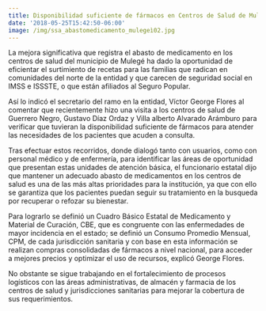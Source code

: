 ```yaml
---
title: Disponibilidad suficiente de fármacos en Centros de Salud de Mulegé
date: '2018-05-25T15:42:50-06:00'
image: /img/ssa_abastomedicamento_mulegeì02.jpg
---
```

La mejora significativa que registra el abasto de medicamento en los centros de salud del municipio de Mulegé ha dado la oportunidad de eficientar el surtimiento de recetas para las familias que radican en comunidades del norte de la entidad y que carecen de seguridad social en IMSS e ISSSTE, o que están afiliados al Seguro Popular.

Así lo indicó el secretario del ramo en la entidad, Víctor George Flores al comentar que recientemente hizo una visita a los centros de salud de Guerrero Negro, Gustavo Díaz Ordaz y Villa alberto Alvarado Arámburo para verificar que tuvieran la disponibilidad suficiente de fármacos para atender las necesidades de los pacientes que acuden a consulta.

Tras efectuar estos recorridos, donde dialogó tanto con usuarios, como con personal médico y de enfermería, para identificar las áreas de oportunidad que presentan estas unidades de atención básica, el funcionario estatal dijo que mantener un adecuado abasto de medicamentos en los centros de salud es una de las más altas prioridades para la institución, ya que con ello se garantiza que los pacientes puedan seguir su tratamiento en la busqueda por recuperar o refozar su bienestar.

Para lograrlo se definió un Cuadro Básico Estatal de Medicamento y Material de Curación, CBE, que es congruente con las enfermedades de mayor incidencia en el estado; se definió un Consumo Promedio Mensual, CPM, de cada jurisdicción sanitaria y con base en esta información se realizan compras consolidadas de fármacos a nivel nacional, para acceder a mejores precios y optimizar el uso de recursos, explicó George Flores.

No obstante se sigue trabajando en el fortalecimiento de procesos logísticos con las áreas administrativas, de almacén y farmacia de los centros de salud y jurisdicciones sanitarias para mejorar la cobertura de sus requerimientos.
